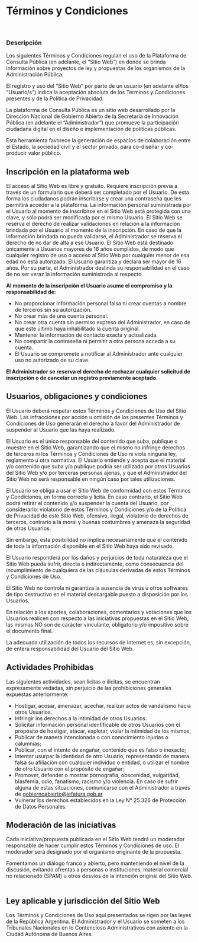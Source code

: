 # Términos y Condiciones

​

### Descripción

Los siguientes Términos y Condiciones regulan el uso de la Plataforma de Consulta Pública (en adelante, el “Sitio Web”) en donde se brinda información sobre proyectos de ley y propuestas de los organismos de la Administración Pública.

El registro y uso del “Sitio Web” por parte de un usuario (en adelante el/los “Usuario/s”) indica la aceptación absoluta de los Términos y Condiciones presentes y de la Política de Privacidad.

La plataforma de Consulta Pública es un sitio web desarrollado por la Dirección Nacional de Gobierno Abierto de la Secretaría de Innovación Pública (en adelante el “Administrador”) que promueve la participación ciudadana digital en el diseño e implementación de políticas públicas.

Esta herramienta favorece la generación de espacios de colaboración entre el Estado, la sociedad civil y el sector privado, para co-diseñar y co-producir valor público.
​

## Inscripción en la plataforma web

El acceso al Sitio Web es libre y gratuito. Requiere inscripción previa a través de un formulario que deberá ser completado por el Usuario. De esta forma los ciudadanos podrán inscribirse y crear una contraseña que les permitirá acceder a la plataforma.
La información personal suministrada por el Usuario al momento de inscribirse en el Sitio Web está protegida con una clave, y sólo podrá ser modificada por el mismo Usuario.
El Sitio Web se reserva el derecho de realizar validaciones en relación a la información brindada por el Usuario al momento de la inscripción. En caso de que la información brindada no pueda validarse, el Administrador se reserva el derecho de no dar de alta a ese Usuario.
El Sitio Web está destinado únicamente a Usuarios mayores de 16 años cumplidos, de modo que cualquier registro de uso o acceso al Sitio Web por cualquier menor de esa edad no está autorizado. El Usuario garantiza y declara ser mayor de 16 años. Por su parte, el Administrador deslinda su responsabilidad en el caso de no ser veraz la información suministrada al respecto.

**Al momento de la inscripción el Usuario asume el compromiso y la responsabilidad de:**

- No proporcionar información personal falsa ni crear cuentas a nombre de terceros sin su autorización.
- No crear más de una cuenta personal.
- No crear otra cuenta sin permiso expreso del Administrador, en caso de que este último haya inhabilitado la cuenta original.
- Mantener la información de contacto exacta y actualizada.
- No compartir la contraseña ni permitir a otra persona acceda a su cuenta.
- El Usuario se compromete a notificar al Administrador ante cualquier uso no autorizado de su clave.

**El Administrador se reserva el derecho de rechazar cualquier solicitud de inscripción o de cancelar un registro previamente aceptado.**
​

## Usuarios, obligaciones y condiciones

El Usuario deberá respetar estos Términos y Condiciones de Uso del Sitio Web. Las infracciones por acción u omisión de los presentes Términos y Condiciones de Uso generarán el derecho a favor del Administrador de suspender al Usuario que las haya realizado.

El Usuario es el único responsable del contenido que suba, publique o muestre en el Sitio Web, garantizando que el mismo no infringe derechos de terceros ni los Términos y Condiciones de Uso ni viola ninguna ley, reglamento u otra normativa. El Usuario entiende y acepta que el material y/o contenido que suba y/o publique podría ser utilizado por otros Usuarios del Sitio Web y/o por terceras personas ajenas, y que el Administrador del Sitio Web no será responsable en ningún caso por tales utilizaciones.

El Usuario se obliga a usar el Sitio Web de conformidad con estos Términos y Condiciones, en forma correcta y lícita. En caso contrario, el Sitio Web podrá retirar el contenido y/o suspender la cuenta del Usuario, por considerarlo: violatorio de estos Términos y Condiciones y/o de la Política de Privacidad de este Sitio Web, ofensivo, ilegal, violatorio de derechos de terceros, contrario a la moral y buenas costumbres y amenaza la seguridad de otros Usuarios.

Sin embargo, esta posibilidad no implica necesariamente que el contenido de toda la información disponible en el Sitio Web haya sido revisado.

El Usuario responderá por los daños y perjuicios de toda naturaleza que el Sitio Web pueda sufrir, directa o indirectamente, como consecuencia del incumplimiento de cualquiera de las cláusulas derivadas de estos Términos y Condiciones de Uso.

El Sitio Web no controla ni garantiza la ausencia de virus u otros softwares de tipo destructivo en el material descargable puesto a disposición por los Usuarios.

En relación a los aportes, colaboraciones, comentarios y votaciones que los Usuarios realicen con respecto a las iniciativas propuestas en el Sitio Web, las mismas NO son de carácter vinculante, obligatorio y/o impositivo sobre el documento final.

La adecuada utilización de todos los recursos de Internet es, sin excepción, de entera responsabilidad del Usuario del Sitio Web.
​

## Actividades Prohibidas

Las siguientes actividades, sean lícitas o ilícitas, se encuentran expresamente vedadas, sin perjuicio de las prohibiciones generales expuestas anteriormente:

- Hostigar, acosar, amenazar, acechar, realizar actos de vandalismo hacia otros Usuarios.
- Infringir los derechos a la intimidad de otros Usuarios.
- Solicitar información personal identificable de otros Usuarios con el propósito de hostigar, atacar, explotar, violar la intimidad de los mismos;
- Publicar de manera intencionada o con conocimiento injurias o calumnias;
- Publicar, con el intento de engañar, contenido que es falso o inexacto;
- Intentar usurpar la identidad de otro Usuario, representando de manera falsa su afiliación con cualquier individuo o entidad, o utilizar el nombre de otro Usuario con el propósito de engañar;
- Promover, defender o mostrar pornografía, obscenidad, vulgaridad, blasfemia, odio, fanatismo, racismo y/o violencia. En caso de sufrir alguna de estas situaciones, comunicarse con el Administrador a través de [gobiernoabierto@jefatura.gob.ar](gobiernoabierto@jefatura.gob.ar)
- Vulnerar los derechos establecidos en la Ley N° 25.326 de Protección de Datos Personales.
  ​

## Moderación de las iniciativas

Cada iniciativa/propuesta publicada en el Sitio Web tendrá un moderador responsable de hacer cumplir estos Términos y Condiciones de uso. El moderador será designado por el organismo originante de la propuesta.

Fomentamos un diálogo franco y abierto, pero manteniendo el nivel de la discusión, evitando afrentas a personas o instituciones, material comercial no relacionado (SPAM) u otros desvíos de la intención original del Sitio Web.
​

## Ley aplicable y jurisdicción del Sitio Web

Los Términos y Condiciones de Uso aquí presentados se rigen por las leyes de la República Argentina. El Administrador y el Usuario se someten a los Tribunales Nacionales en lo Contencioso Administrativos con asiento en la Ciudad Autónoma de Buenos Aires.
